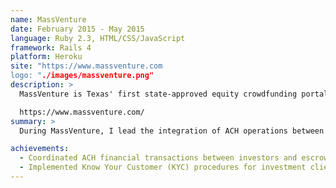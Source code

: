 ```yaml
---
name: MassVenture
date: February 2015 - May 2015
language: Ruby 2.3, HTML/CSS/JavaScript
framework: Rails 4
platform: Heroku
site: "https://www.massventure.com
logo: "./images/massventure.png"
description: >
  MassVenture is Texas' first state-approved equity crowdfunding portal for real estate investments.

  https://www.massventure.com/
summary: >
  During MassVenture, I lead the integration of ACH operations between investement clients and GoldStar, their escrow service for crowd-funding.

achievements:
  - Coordinated ACH financial transactions between investors and escrow institutions
  - Implemented Know Your Customer (KYC) procedures for investment clients
---
```

